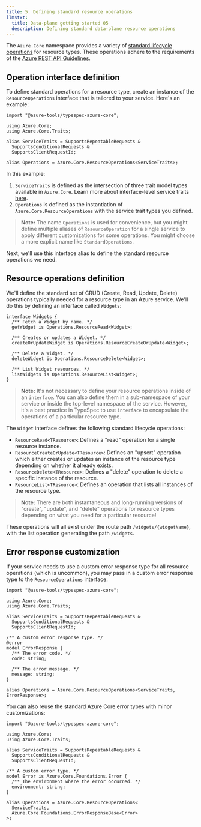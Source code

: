 ```yaml
---
title: 5. Defining standard resource operations
llmstxt:
  title: Data-plane getting started 05
  description: Defining standard data-plane resource operations
---
```


The `Azure.Core` namespace provides a variety of [standard lifecycle operations](https://azure.github.io/typespec-azure/docs/libraries/azure-core/reference/interfaces#Azure.Core.ResourceOperations) for resource types. These operations adhere to the requirements of the [Azure REST API Guidelines](https://github.com/microsoft/api-guidelines/blob/vNext/azure/Guidelines.md).

## Operation interface definition

To define standard operations for a resource type, create an instance of the `ResourceOperations` interface that is tailored to your service. Here's an example:

```typespec
import "@azure-tools/typespec-azure-core";

using Azure.Core;
using Azure.Core.Traits;

alias ServiceTraits = SupportsRepeatableRequests &
  SupportsConditionalRequests &
  SupportsClientRequestId;

alias Operations = Azure.Core.ResourceOperations<ServiceTraits>;
```

In this example:

1. `ServiceTraits` is defined as the intersection of three trait model types available in `Azure.Core`. Learn more about interface-level service traits [here](https://azure.github.io/typespec-azure/docs/libraries/azure-core/reference/data-types).
2. `Operations` is defined as the instantiation of `Azure.Core.ResourceOperations` with the service trait types you defined.

> **Note:** The name `Operations` is used for convenience, but you might define multiple aliases of `ResourceOperation` for a single service to apply different customizations for some operations. You might choose a more explicit name like `StandardOperations`.

Next, we'll use this interface alias to define the standard resource operations we need.

## Resource operations definition

We'll define the standard set of CRUD (Create, Read, Update, Delete) operations typically needed for a resource type in an Azure service. We'll do this by defining an interface called `Widgets`:

```typespec
interface Widgets {
  /** Fetch a Widget by name. */
  getWidget is Operations.ResourceRead<Widget>;

  /** Creates or updates a Widget. */
  createOrUpdateWidget is Operations.ResourceCreateOrUpdate<Widget>;

  /** Delete a Widget. */
  deleteWidget is Operations.ResourceDelete<Widget>;

  /** List Widget resources. */
  listWidgets is Operations.ResourceList<Widget>;
}
```

> **Note:** It's not necessary to define your resource operations inside of an `interface`. You can also define them in a sub-namespace of your service or inside the top-level namespace of the service. However, it's a best practice in TypeSpec to use `interface` to encapsulate the operations of a particular resource type.

The `Widget` interface defines the following standard lifecycle operations:

- `ResourceRead<TResource>`: Defines a "read" operation for a single resource instance.
- `ResourceCreateOrUpdate<TResource>`: Defines an "upsert" operation which either creates or updates an instance of the resource type depending on whether it already exists.
- `ResourceDelete<TResource>`: Defines a "delete" operation to delete a specific instance of the resource.
- `ResourceList<TResource>`: Defines an operation that lists all instances of the resource type.

> **Note:** There are both instantaneous and long-running versions of "create", "update", and "delete" operations for resource types depending on what you need for a particular resource!

These operations will all exist under the route path `/widgets/{widgetName}`, with the list operation generating the path `/widgets`.

## Error response customization

If your service needs to use a custom error response type for all resource operations (which is uncommon), you may pass in a custom error response type to the `ResourceOperations` interface:

```typespec
import "@azure-tools/typespec-azure-core";

using Azure.Core;
using Azure.Core.Traits;

alias ServiceTraits = SupportsRepeatableRequests &
  SupportsConditionalRequests &
  SupportsClientRequestId;

/** A custom error response type. */
@error
model ErrorResponse {
  /** The error code. */
  code: string;

  /** The error message. */
  message: string;
}

alias Operations = Azure.Core.ResourceOperations<ServiceTraits, ErrorResponse>;
```

You can also reuse the standard Azure Core error types with minor customizations:

```typespec
import "@azure-tools/typespec-azure-core";

using Azure.Core;
using Azure.Core.Traits;

alias ServiceTraits = SupportsRepeatableRequests &
  SupportsConditionalRequests &
  SupportsClientRequestId;

/** A custom error type. */
model Error is Azure.Core.Foundations.Error {
  /** The environment where the error occurred. */
  environment: string;
}

alias Operations = Azure.Core.ResourceOperations<
  ServiceTraits,
  Azure.Core.Foundations.ErrorResponseBase<Error>
>;
```
